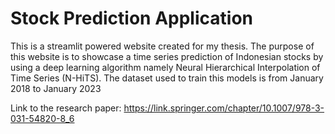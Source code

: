 # Stock Prediction Application

This is a streamlit powered website created for my thesis. The purpose of this website is to showcase a time series prediction of Indonesian stocks by using a deep learning algorithm namely Neural Hierarchical Interpolation of Time Series (N-HiTS). The dataset used to train this models is from January 2018 to January 2023

Link to the research paper: https://link.springer.com/chapter/10.1007/978-3-031-54820-8_6
